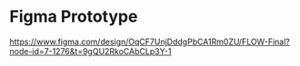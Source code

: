 # Figma Prototype

https://www.figma.com/design/OqCF7UnjDddgPbCA1Rm0ZU/FLOW-Final?node-id=7-1276&t=9gQU2RkoCAbCLp3Y-1